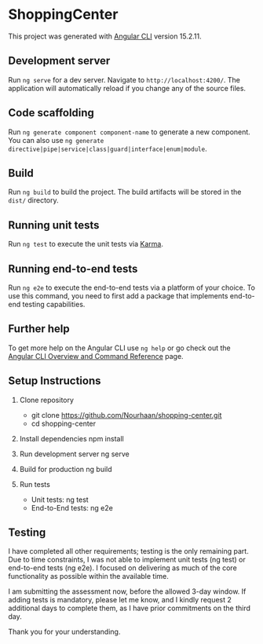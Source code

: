 # ShoppingCenter

This project was generated with [Angular CLI](https://github.com/angular/angular-cli) version 15.2.11.

## Development server

Run `ng serve` for a dev server. Navigate to `http://localhost:4200/`. The application will automatically reload if you change any of the source files.

## Code scaffolding

Run `ng generate component component-name` to generate a new component. You can also use `ng generate directive|pipe|service|class|guard|interface|enum|module`.

## Build

Run `ng build` to build the project. The build artifacts will be stored in the `dist/` directory.

## Running unit tests

Run `ng test` to execute the unit tests via [Karma](https://karma-runner.github.io).

## Running end-to-end tests

Run `ng e2e` to execute the end-to-end tests via a platform of your choice. To use this command, you need to first add a package that implements end-to-end testing capabilities.

## Further help

To get more help on the Angular CLI use `ng help` or go check out the [Angular CLI Overview and Command Reference](https://angular.io/cli) page.

## Setup Instructions
1. Clone repository
   - git clone https://github.com/Nourhaan/shopping-center.git
   - cd shopping-center

2. Install dependencies
   npm install

3. Run development server
   ng serve

4. Build for production
   ng build

5. Run tests
   - Unit tests: ng test
   - End-to-End tests: ng e2e


## Testing

I have completed all other requirements; testing is the only remaining part.
Due to time constraints, I was not able to implement unit tests (ng test) or end-to-end tests (ng e2e). I focused on delivering as much of the core functionality as possible within the available time.

I am submitting the assessment now, before the allowed 3-day window.
If adding tests is mandatory, please let me know, and I kindly request 2 additional days to complete them, as I have prior commitments on the third day.

Thank you for your understanding.

